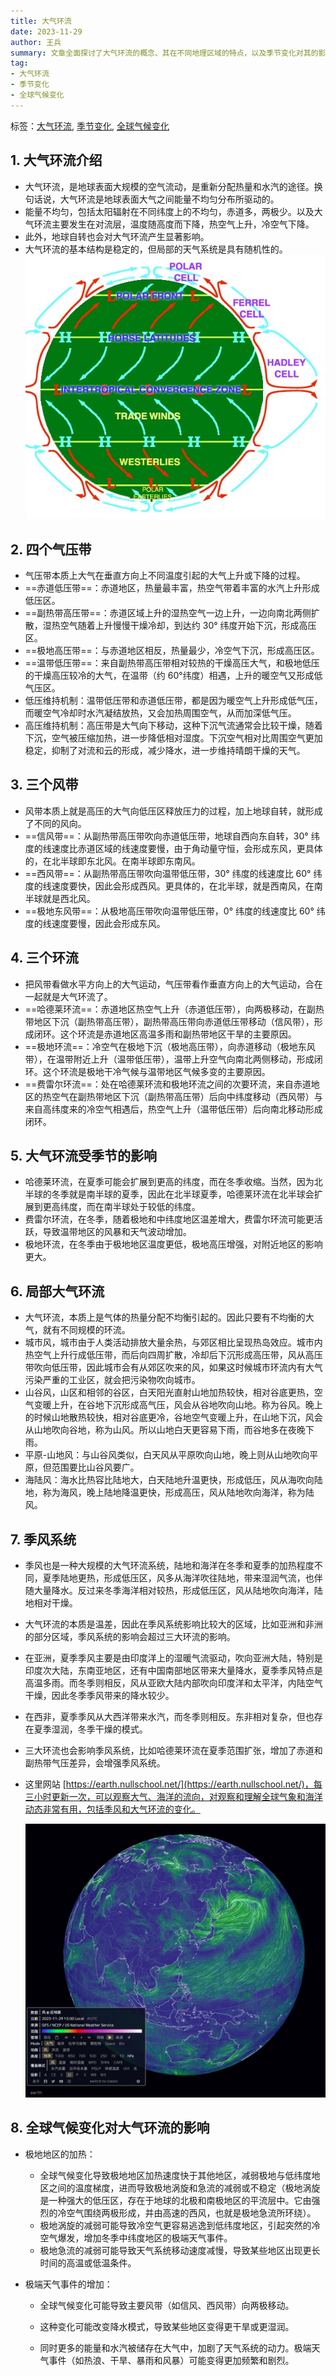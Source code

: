```yaml
---
title: 大气环流
date: 2023-11-29
author: 王兵
summary: 文章全面探讨了大气环流的概念、其在不同地理区域的特点，以及季节变化对其的影响。文章详细解释了大气环流的基本机制，如能量分布的不均匀性、地球自转对风向的影响，以及大气环流如何在对流层内发生。此外，它还讨论了四个主要的气压带、三个风带，以及它们如何形成闭合的环流系统。文章最后提及全球气候变化对大气环流的潜在影响，强调了极地地区加热对全球气候系统的影响。
tag:
- 大气环流
- 季节变化
- 全球气候变化
---
```


标签：[大气环流](../../_tags/大气环流), [季节变化](../../_tags/季节变化), [全球气候变化](../../_tags/全球气候变化)

## 1. 大气环流介绍

+ 大气环流，是地球表面大规模的空气流动，是重新分配热量和水汽的途径。换句话说，大气环流是地球表面大气之间能量不均匀分布所驱动的。
+ 能量不均匀，包括太阳辐射在不同纬度上的不均匀，赤道多，两极少。以及大气环流主要发生在对流层，温度随高度而下降，热空气上升，冷空气下降。
+ 此外，地球自转也会对大气环流产生显著影响。
+ 大气环流的基本结构是稳定的，但局部的天气系统是具有随机性的。
![](/assets/images/2023/20231129.atmospheric_circulation_figure.jpeg)

## 2. 四个气压带

+ 气压带本质上大气在垂直方向上不同温度引起的大气上升或下降的过程。
+ ==赤道低压带==：赤道地区，热量最丰富，热空气带着丰富的水汽上升形成低压区。
+ ==副热带高压带==：赤道区域上升的湿热空气一边上升，一边向南北两侧扩散，湿热空气随着上升慢慢干燥冷却，到达约 30° 纬度开始下沉，形成高压区。
+ ==极地高压带==：与赤道地区相反，热量最少，冷空气下沉，形成高压区。
+ ==温带低压带==：来自副热带高压带相对较热的干燥高压大气，和极地低压的干燥高压较冷的大气，在温带（约 60°纬度）相遇，上升的暖空气又形成低气压区。
+ 低压维持机制：温带低压带和赤道低压带，都是因为暖空气上升形成低气压，而暖空气冷却时水汽凝结放热，又会加热周围空气，从而加深低气压。
+ 高压维持机制：高压带是大气向下移动，这种下沉气流通常会比较干燥，随着下沉，空气被压缩加热，进一步降低相对湿度。下沉空气相对比周围空气更加稳定，抑制了对流和云的形成，减少降水，进一步维持晴朗干燥的天气。

## 3. 三个风带

+ 风带本质上就是高压的大气向低压区释放压力的过程，加上地球自转，就形成了不同的风向。
+ ==信风带==：从副热带高压带吹向赤道低压带，地球自西向东自转，30° 纬度的线速度比赤道区域的线速度要慢，由于角动量守恒，会形成东风，更具体的，在北半球即东北风。在南半球即东南风。
+ ==西风带==：从副热带高压带吹向温带低压带，30° 纬度的线速度比 60° 纬度的线速度要快，因此会形成西风。更具体的，在北半球，就是西南风，在南半球就是西北风。
+ ==极地东风带==：从极地高压带吹向温带低压带，0° 纬度的线速度比 60° 纬度的线速度要慢，因此会形成东风。

## 4. 三个环流

+ 把风带看做水平方向上的大气运动，气压带看作垂直方向上的大气运动，合在一起就是大气环流了。
+ ==哈德莱环流==：赤道地区热空气上升（赤道低压带），向两极移动，在副热带地区下沉（副热带高压带），副热带高压带向赤道低压带移动（信风带），形成闭环。这个环流是赤道地区高温多雨和副热带地区干旱的主要原因。
+ ==极地环流==：冷空气在极地下沉（极地高压带），向赤道移动（极地东风带），在温带附近上升（温带低压带），温带上升空气向南北两侧移动，形成闭环。这个环流是极地干冷气候与温带地区气候多变的主要原因。
+ ==费雷尔环流==：处在哈德莱环流和极地环流之间的次要环流，来自赤道地区的热空气在副热带地区下沉（副热带高压带）后向中纬度移动（西风带）与来自高纬度来的冷空气相遇后，热空气上升（温带低压带）后向南北移动形成闭环。

## 5. 大气环流受季节的影响

+ 哈德莱环流，在夏季可能会扩展到更高的纬度，而在冬季收缩。当然，因为北半球的冬季就是南半球的夏季，因此在北半球夏季，哈德莱环流在北半球会扩展到更高纬度，而在南半球处于较低的纬度。
+ 费雷尔环流，在冬季，随着极地和中纬度地区温差增大，费雷尔环流可能更活跃，导致温带地区的风暴和天气波动增加。
+ 极地环流，在冬季由于极地地区温度更低，极地高压增强，对附近地区的影响更大。

## 6. 局部大气环流

+ 大气环流，本质上是气体的热量分配不均衡引起的。因此只要有不均衡的大气，就有不同规模的环流。
+ 城市风，城市由于人类活动排放大量余热，与郊区相比呈现热岛效应。城市内热空气上升行成低压带，而后向四周扩散，冷却后下沉形成高压带，风从高压带吹向低压带，因此城市会有从郊区吹来的风，如果这时候城市环流内有大气污染严重的工业区，就会把污染物吹向城市。
+ 山谷风，山区和相邻的谷区，白天阳光直射山地加热较快，相对谷底更热，空气变暖上升，在谷地下沉形成高气压，风会从谷地吹向山地。称为谷风。晚上的时候山地散热较快，相对谷底更冷，谷地空气变暖上升，在山地下沉，风会从山地吹向谷地，称为山风。所以山地白天更容易下雨，而谷地多在夜晚下雨。
+ 平原-山地风：与山谷风类似，白天风从平原吹向山地，晚上则从山地吹向平原，但范围要比山谷风要广。
+ 海陆风：海水比热容比陆地大，白天陆地升温更快，形成低压，风从海吹向陆地，称为海风，晚上陆地降温更快，形成高压，风从陆地吹向海洋，称为陆风。

## 7. 季风系统

+ 季风也是一种大规模的大气环流系统，陆地和海洋在冬季和夏季的加热程度不同，夏季陆地更热，形成低压区，风多从海洋吹往陆地，带来湿润气流，也伴随大量降水。反过来冬季海洋相对较热，形成低压区，风从陆地吹向海洋，陆地相对干燥。

+ 大气环流的本质是温差，因此在季风系统影响比较大的区域，比如亚洲和非洲的部分区域，季风系统的影响会超过三大环流的影响。

+ 在亚洲，夏季季风主要是由印度洋上的湿暖气流驱动，吹向亚洲大陆，特别是印度次大陆，东南亚地区，还有中国南部地区带来大量降水，夏季季风特点是高温多雨。而冬季则相反，风从亚欧大陆内部吹向印度洋和太平洋，内陆空气干燥，因此冬季季风带来的降水较少。

+ 在西非，夏季季风从大西洋带来水汽，而冬季则相反。东非相对复杂，但也存在夏季湿润，冬季干燥的模式。

+ 三大环流也会影响季风系统，比如哈德莱环流在夏季范围扩张，增加了赤道和副热带气压差异，会增强季风系统。

+ 这里网站 [https://earth.nullschool.net/](https://earth.nullschool.net/)，每三小时更新一次，可以观察大气、海洋的流向，对观察和理解全球气象和海洋动态非常有用，包括季风和大气环流的变化。

  ![](/assets/images/2023/20231129.atmospheric_circulation.jpeg)

## 8. 全球气候变化对大气环流的影响

+ 极地地区的加热：

    + 全球气候变化导致极地地区加热速度快于其他地区，减弱极地与低纬度地区之间的温度梯度，进而导致极地涡旋和急流的减弱或不稳定（极地涡旋是一种强大的低压区，存在于地球的北极和南极地区的平流层中。它由强烈的冷空气围绕两极形成，并由高速的西风，也就是极地急流所环绕）。
    + 极地涡旋的减弱可能导致冷空气更容易逃逸到低纬度地区，引起突然的冷空气爆发，增加冬季中纬度地区的极端天气事件。
    + 极地急流的减弱可能导致天气系统移动速度减慢，导致某些地区出现更长时间的高温或低温条件。

+ 极端天气事件的增加：

    + 全球气候变化可能导致主要风带（如信风、西风带）向两极移动。
    + 这种变化可能改变降水模式，导致某些地区变得更干旱或更湿润。

    + 同时更多的能量和水汽被储存在大气中，加剧了天气系统的动力。极端天气事件（如热浪、干旱、暴雨和风暴）可能变得更加频繁和剧烈。